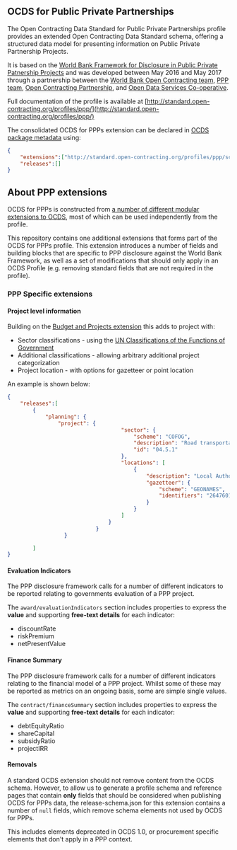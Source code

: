 ## OCDS for Public Private Partnerships

The Open Contracting Data Standard for Public Private Partnerships profile provides an extended Open Contracting Data Standard schema, offering a structured data model for presenting information on Public Private Partnership Projects.

It is based on the [World Bank Framework for Disclosure in Public Private Patnership Projects](http://www.worldbank.org/en/topic/publicprivatepartnerships/brief/ppp-tools#T1) and was developed between May 2016 and May 2017 through a partnership between the [World Bank Open Contracting team](https://blogs.worldbank.org/category/tags/open-contracting), [PPP team](http://www.worldbank.org/en/topic/publicprivatepartnerships), [Open Contracting Partnership](http://open-contracting.org), and [Open Data Services Co-operative](http://www.opendataservices.coop). 

Full documentation of the profile is available at [http://standard.open-contracting.org/profiles/ppp/](http://standard.open-contracting.org/profiles/ppp/)

The consolidated OCDS for PPPs extension can be declared in [OCDS package metadata](http://standard.open-contracting.org/latest/en/schema/release_package/) using:

```json
{
    "extensions":["http://standard.open-contracting.org/profiles/ppp/schema/1__0__0__beta/extension.json"],
    "releases":[]
}
```

## About PPP extensions 

OCDS for PPPs is constructed from [a number of different modular extensions to OCDS](http://standard.open-contracting.org/profiles/ppp/latest/en/extensions/), most of which can be used independently from the profile.

This repository contains one additional extensions that forms part of the OCDS for PPPs profile. This extension introduces a number of fields and building blocks that are specific to PPP disclosure against the World Bank Framework, as well as a set of modifications that should only apply in an OCDS Profile (e.g. removing standard fields that are not required in the profile). 

### PPP Specific extensions 

#### Project level information

Building on the [Budget and Projects extension](https://github.com/open-contracting/ocds_budget_projects_extension) this adds to project with:

* Sector classifications - using the [UN Classifications of the Functions of Government](http://unstats.un.org/unsd/cr/registry/regcst.asp?Cl=4)
* Additional classifications - allowing arbitrary additional project categorization
* Project location - with options for gazetteer or point location

An example is shown below:

```json
{
    "releases":[
        {
            "planning": {
                "project": {
                                    "sector": {
                                        "scheme": "COFOG",
                                        "description": "Road transportation",
                                        "id": "04.5.1"
                                    },
                                    "locations": [
                                        {
                                            "description": "Local Authority Area: Halton Borough Council",
                                            "gazetteer": {
                                                "scheme": "GEONAMES",
                                                "identifiers": "2647601.0"
                                            }
                                        }
                                    ]
                                }
                            }
                  }

        ]
}
```

#### Evaluation Indicators

The PPP disclosure framework calls for a number of different indicators to be reported relating to governments evaluation of a PPP project.

The `award/evaluationIndicators` section includes properties to express the **value** and supporting **free-text details** for each indicator:

* discountRate
* riskPremium
* netPresentValue

#### Finance Summary

The PPP disclosure framework calls for a number of different indicators relating to the financial model of a PPP project. Whilst some of these may be reported as metrics on an ongoing basis, some are simple single values.

The `contract/financeSummary` section includes properties to express the **value** and supporting **free-text details** for each indicator:

* debtEquityRatio
* shareCapital
* subsidyRatio
* projectIRR

#### Removals

A standard OCDS extension should not remove content from the OCDS schema. However, to allow us to generate a profile schema and reference pages that contain **only** fields that should be considered when publishing OCDS for PPPs data, the release-schema.json for this extension contains a number of `null` fields, which remove schema elements not used by OCDS for PPPs. 

This includes elements deprecated in OCDS 1.0, or procurement specific elements that don't apply in a PPP context. 
